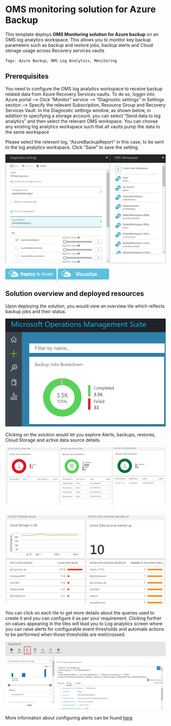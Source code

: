 # OMS monitoring solution for Azure Backup

This template deploys **OMS Monitoring solution for Azure backup** on an OMS log analytics workspace. This allows you to monitor key backup parameters such as backup and restore jobs, backup alerts and Cloud storage usage across Recovery services vaults

`Tags: Azure Backup, OMS Log Analytics, Monitoring`

## Prerequisites

You need to configure the OMS log analytics workspace to receive backup related data from Azure Recovery Services vaults. To do so, loggin into Azure portal –> Click “Monitor” service –> “Diagnostic settings” in Settings section –> Specify the relevant Subscription, Resource Group and Recovery Services Vault. In the Diagnostic settings window, as shown below, in addition to specifying a storage account, you can select “Send data to log analytics” and then select the relevant OMS workspace. You can choose any existing log analytics workspace such that all vaults pump the data to the same workspace

Please select the relevant log, “AzureBackupReport” in this case, to be sent to the log analytics workspace. Click “Save” to save the setting.

![alt text](images/DiagnosticSettings.JPG "Azure log analytics workspace diagnostic setting")


<a href="https://portal.azure.com/#create/Microsoft.Template/uri/https%3A%2F%2Fraw.githubusercontent.com%2FAzure%2Fazure-quickstart-templates%2Fmaster%2F101-backup-oms-monitoring%2Fazuredeploy.json" target="_blank">
<img src="https://raw.githubusercontent.com/Azure/azure-quickstart-templates/master/1-CONTRIBUTION-GUIDE/images/deploytoazure.png"/>
</a>
<a href="http://armviz.io/#/?load=https%3A%2F%2Fraw.githubusercontent.com%2FAzure%2Fazure-quickstart-templates%2Fmaster%2F101-backup-oms-monitoring%2Fazuredeploy.json" target="_blank">
<img src="https://raw.githubusercontent.com/Azure/azure-quickstart-templates/master/1-CONTRIBUTION-GUIDE/images/visualizebutton.png"/>
</a>

## Solution overview and deployed resources

Upon deploying the solution, you would view an overview tile which reflects backup jobs and their status.

![alt text](images/OverviewTile.JPG "OMS Monitoring solution for Azure backup monitoring tile")

Clicking on the solution would let you explore Alerts, backups, restores, Cloud Storage and active data source details.

![alt text](images/KeyBackupJobsParameters.JPG "OMS Monitoring solution for Azure backup alerts, backups, restores")

![alt text](images/ActiveStorageParams.JPG "OMS Monitoring solution for Azure backup cloud storage distribution, active data sources")

You can click on each tile to get more details about the queries used to create it and you can configure it as per your requirement. Clicking further on values appearing in the tiles will lead you to Log analytics screen where you can raise alerts for configurable event thresholds and automate actions to be performed when those thresholds are met/crossed.

![alt text](images/LogAnalyticsScreen.JPG "OMS Monitoring solution for Azure backup Log search")

More information about configuring alerts can be found [here](https://docs.microsoft.com/azure/log-analytics/log-analytics-tutorial-response)
